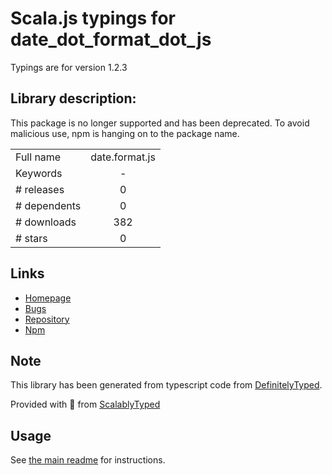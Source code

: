 
# Scala.js typings for date_dot_format_dot_js

Typings are for version 1.2.3

## Library description:
This package is no longer supported and has been deprecated. To avoid malicious use, npm is hanging on to the package name.

|                    |                 |
| ------------------ | :-------------: |
| Full name          | date.format.js |
| Keywords           | - |
| # releases         | 0 |
| # dependents       | 0 |
| # downloads        | 382 |
| # stars            | 0 |

## Links
- [Homepage](https://github.com/npm/deprecate-holder#readme)
- [Bugs](https://github.com/npm/deprecate-holder/issues)
- [Repository](https://github.com/npm/deprecate-holder)
- [Npm](https://www.npmjs.com/package/date.format.js)
    


## Note
This library has been generated from typescript code from [DefinitelyTyped](https://definitelytyped.org).

Provided with :purple_heart: from [ScalablyTyped](https://github.com/oyvindberg/ScalablyTyped)

## Usage
See [the main readme](../../readme.md) for instructions.


